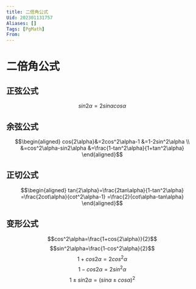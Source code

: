 ```yaml
---
title: 二倍角公式
Uid: 202301131757
Aliases: []
Tags: [PgMath]
From: 
---
```

# 二倍角公式
## 正弦公式
$$sin{2\alpha}=2sin{\alpha}cos{\alpha}$$

## 余弦公式
$$\begin{aligned}
cos{2\alpha}&=2cos^2\alpha-1
&=1-2sin^2\alpha \\
&=cos^2\alpha-sin2\alpha 
&=\frac{1-tan^2\alpha}{1+tan^2\alpha}
\end{aligned}$$

## 正切公式
$$\begin{aligned}
tan{2\alpha}=\frac{2tan\alpha}{1-tan^2\alpha}
=\frac{2cot\alpha}{cot^2\alpha-1}
=\frac{2}{cot\alpha-tan\alpha}
\end{aligned}$$

## 变形公式
$$cos^2\alpha=\frac{1+cos{2\alpha}}{2}$$
$$sin^2\alpha=\frac{1-cos^2\alpha}{2}$$
$$1+cos{2\alpha}=2cos^2\alpha$$
$$1-cos2\alpha=2sin^2\alpha$$
$$1\pm sin2\alpha=(sin\alpha\pm cos\alpha)^2$$
